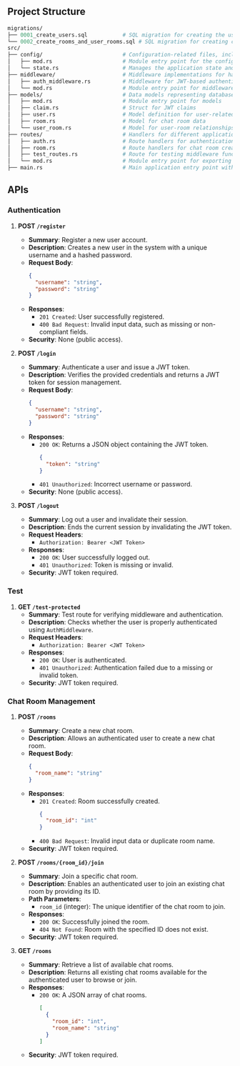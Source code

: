 ## Project Structure

```graphql
migrations/          
├── 0001_create_users.sql           # SQL migration for creating the users table
└── 0002_create_rooms_and_user_rooms.sql # SQL migration for creating chat rooms and user-room relationship tables
src/
├── config/                         # Configuration-related files, including state management and app settings
│   ├── mod.rs                      # Module entry point for the config folder
│   └── state.rs                    # Manages the application state and configurations
├── middleware/                     # Middleware implementations for handling request processing
│   ├── auth_middleware.rs          # Middleware for JWT-based authentication
│   └── mod.rs                      # Module entry point for middleware
├── models/                         # Data models representing database structures and entities
│   ├── mod.rs                      # Module entry point for models
│   ├── claim.rs                    # Struct for JWT claims
│   ├── user.rs                     # Model definition for user-related data
│   ├── room.rs                     # Model for chat room data
│   └── user_room.rs                # Model for user-room relationships
├── routes/                         # Handlers for different application routes
│   ├── auth.rs                     # Route handlers for authentication (e.g., register, login)
│   ├── room.rs                     # Route handlers for chat room creation and management
│   ├── test_routes.rs              # Route for testing middleware functionality
│   └── mod.rs                      # Module entry point for exporting all routes
├── main.rs                         # Main application entry point with Actix Web server setup
```



## APIs

### Authentication

1. **POST `/register`**
   - **Summary**: Register a new user account.
   - **Description**: Creates a new user in the system with a unique username and a hashed password.
   - **Request Body**:
     ```json
     {
       "username": "string",
       "password": "string"
     }
     ```
   - **Responses**:
     - `201 Created`: User successfully registered.
     - `400 Bad Request`: Invalid input data, such as missing or non-compliant fields.
   - **Security**: None (public access).

2. **POST `/login`**
   - **Summary**: Authenticate a user and issue a JWT token.
   - **Description**: Verifies the provided credentials and returns a JWT token for session management.
   - **Request Body**:
     ```json
     {
       "username": "string",
       "password": "string"
     }
     ```
   - **Responses**:
     - `200 OK`: Returns a JSON object containing the JWT token.
       ```json
       {
         "token": "string"
       }
       ```
     - `401 Unauthorized`: Incorrect username or password.
   - **Security**: None (public access).

3. **POST `/logout`**
   - **Summary**: Log out a user and invalidate their session.
   - **Description**: Ends the current session by invalidating the JWT token.
   - **Request Headers**:
     - `Authorization: Bearer <JWT Token>`
   - **Responses**:
     - `200 OK`: User successfully logged out.
     - `401 Unauthorized`: Token is missing or invalid.
   - **Security**: JWT token required.

### Test

1. **GET `/test-protected`**
   - **Summary**: Test route for verifying middleware and authentication.
   - **Description**: Checks whether the user is properly authenticated using `AuthMiddleware`.
   - **Request Headers**:
     - `Authorization: Bearer <JWT Token>`
   - **Responses**:
     - `200 OK`: User is authenticated.
     - `401 Unauthorized`: Authentication failed due to a missing or invalid token.
   - **Security**: JWT token required.

### Chat Room Management

1. **POST `/rooms`**
   - **Summary**: Create a new chat room.
   - **Description**: Allows an authenticated user to create a new chat room.
   - **Request Body**:
     ```json
     {
       "room_name": "string"
     }
     ```
   - **Responses**:
     - `201 Created`: Room successfully created.
       ```json
       {
         "room_id": "int"
       }
       ```
     - `400 Bad Request`: Invalid input data or duplicate room name.
   - **Security**: JWT token required.

2. **POST `/rooms/{room_id}/join`**
   - **Summary**: Join a specific chat room.
   - **Description**: Enables an authenticated user to join an existing chat room by providing its ID.
   - **Path Parameters**:
     - `room_id` (integer): The unique identifier of the chat room to join.
   - **Responses**:
     - `200 OK`: Successfully joined the room.
     - `404 Not Found`: Room with the specified ID does not exist.
   - **Security**: JWT token required.

3. **GET `/rooms`**
   - **Summary**: Retrieve a list of available chat rooms.
   - **Description**: Returns all existing chat rooms available for the authenticated user to browse or join.
   - **Responses**:
     - `200 OK`: A JSON array of chat rooms.
       ```json
       [
         {
           "room_id": "int",
           "room_name": "string"
         }
       ]
       ```
   - **Security**: JWT token required.

